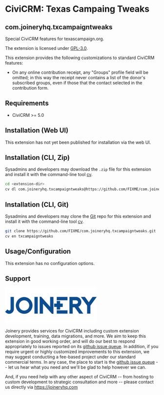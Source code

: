 # CiviCRM: Texas Campaing Tweaks
## com.joineryhq.txcampaigntweaks

Special CiviCRM features for texascampaign.org.

The extension is licensed under [GPL-3.0](LICENSE.txt).

This extension provides the following customizations to standard CiviCRM features:

* On any online contribution receipt, any "Groups" profile field will be omitted;
  in this way the receipt never contains a list of the donor's subscribed groups,
  even if those that the contact selected in the contribution form.

## Requirements

* CiviCRM >= 5.0

## Installation (Web UI)

This extension has not yet been published for installation via the web UI.

## Installation (CLI, Zip)

Sysadmins and developers may download the `.zip` file for this extension and
install it with the command-line tool [cv](https://github.com/civicrm/cv).

```bash
cd <extension-dir>
cv dl com.joineryhq.txcampaigntweaks@https://github.com/FIXME/com.joineryhq.txcampaigntweaks/archive/master.zip
```

## Installation (CLI, Git)

Sysadmins and developers may clone the [Git](https://en.wikipedia.org/wiki/Git) repo for this extension and
install it with the command-line tool [cv](https://github.com/civicrm/cv).

```bash
git clone https://github.com/FIXME/com.joineryhq.txcampaigntweaks.git
cv en txcampaigntweaks
```

## Usage/Configuration

This extension has no configuration options.

## Support
![Joinery](/images/joinery-logo.png)

Joinery provides services for CiviCRM including custom extension development, training,
data migrations, and more. We aim to keep this extension in good working order, and will
do our best to respond appropriately to issues reported on its
[github issue queue](https://github.com/twomice/com.joineryhq.txcampaigntweaks/issues).
In addition, if you require urgent or highly customized improvements to this extension,
we may suggest conducting a fee-based project under our standard commercial terms.
In any case, the place to start is the
[github issue queue](https://github.com/twomice/com.joineryhq.txcampaigntweaks/issues) --
let us hear what you need and we'll be glad to help however we can.

And, if you need help with any other aspect of CiviCRM -- from hosting to custom
development to strategic consultation and more -- please contact us directly via
https://joineryhq.com

